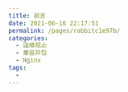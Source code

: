 ```yaml
---
title: 前言
date: 2021-06-16 22:17:51
permalink: /pages/rabbitc1e97b/
categories:
  - 运维观止
  - 兼容并包
  - Nginx
tags:
  - 
---
```

